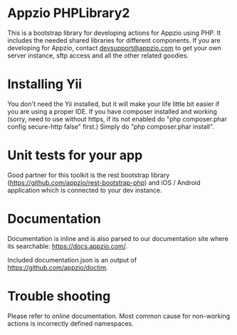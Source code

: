 # Appzio PHPLibrary2
This is a bootstrap library for developing actions for Appzio using PHP. It includes the needed shared libraries for different components. If you are developing for Appzio, contact devsupport@appzio.com to get your own server instance, sftp access and all the other related goodies. 

# Installing Yii
You don't need the Yii installed, but it will make your life little bit easier if you are using a proper IDE. If you have composer installed and working (sorry, need to use without https, if its not enabled do "php composer.phar config secure-http false" first.) Simply do "php composer.phar install". 

# Unit tests for your app 
Good partner for this toolkit is the rest bootstrap library (https://github.com/appzio/rest-bootstrap-php) and iOS / Android application which is connected to your dev instance. 

# Documentation
Documentation is inline and is also parsed to our documentation site where its searchable: https://docs.appzio.com/.

Included documentation.json is an output of https://github.com/appzio/doctim.

# Trouble shooting
Please refer to online documentation. Most common cause for non-working actions is incorrectly defined namespaces. 